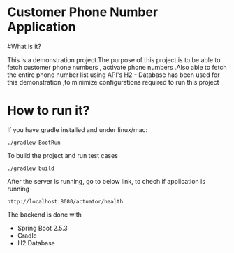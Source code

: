 
Customer Phone Number Application
==========================

#What is it?

This is a  demonstration project.The purpose of this project is to be able to fetch customer phone numbers , activate phone numbers .Also able to fetch the entire phone number list using API's
  H2 - Database has been used for this demonstration ,to minimize configurations required to run this project

# How to run it?

If you have gradle installed and under linux/mac:

    ./gradlew BootRun

To build the project and run test cases

    ./gradlew build

After the server is running, go to below link, to chech if application is running

```
http://localhost:8080/actuator/health
```

The backend is done with
- Spring Boot 2.5.3
- Gradle
- H2 Database
